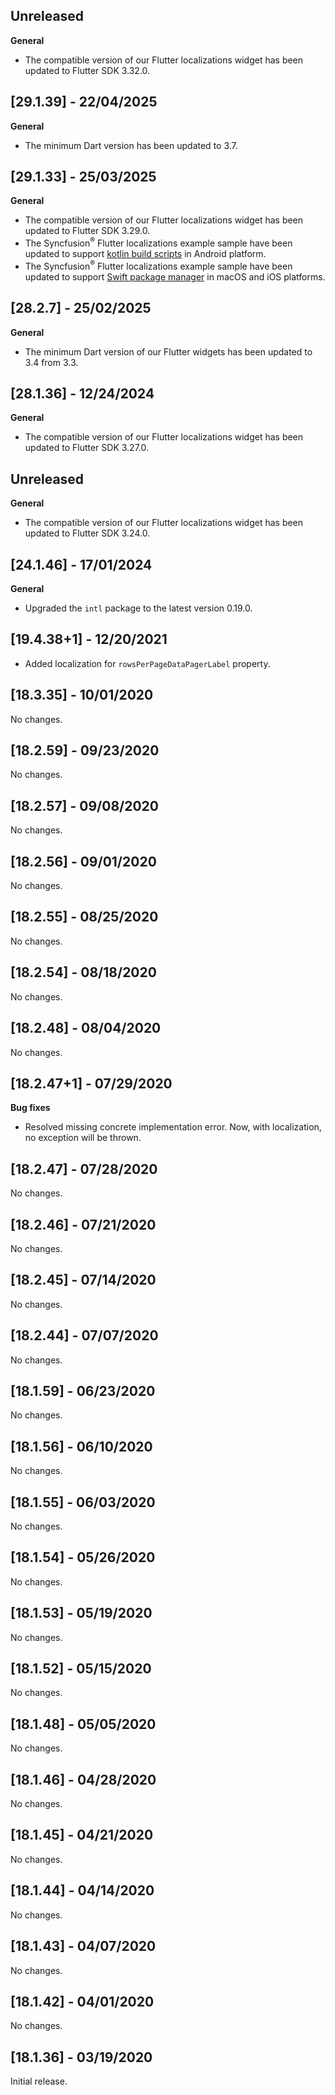 ## Unreleased

**General**

*  The compatible version of our Flutter localizations widget has been updated to Flutter SDK 3.32.0.

## [29.1.39] - 22/04/2025

**General**

* The minimum Dart version has been updated to 3.7.

## [29.1.33] - 25/03/2025

**General**

*  The compatible version of our Flutter localizations widget has been updated to Flutter SDK 3.29.0.
*  The Syncfusion<sup>&reg;</sup> Flutter localizations example sample have been updated to support [kotlin build scripts](https://docs.flutter.dev/release/breaking-changes/flutter-gradle-plugin-apply) in Android platform.
*  The Syncfusion<sup>&reg;</sup> Flutter localizations example sample have been updated to support [Swift package manager](https://docs.flutter.dev/packages-and-plugins/swift-package-manager/for-app-developers) in macOS and iOS platforms.

## [28.2.7] - 25/02/2025

**General**

* The minimum Dart version of our Flutter widgets has been updated to 3.4 from 3.3.

## [28.1.36] - 12/24/2024

**General**

* The compatible version of our Flutter localizations widget has been updated to Flutter SDK 3.27.0.

## Unreleased

**General**

* The compatible version of our Flutter localizations widget has been updated to Flutter SDK 3.24.0.

## [24.1.46] - 17/01/2024

**General**

* Upgraded the `intl` package to the latest version 0.19.0.

## [19.4.38+1] - 12/20/2021

* Added localization for `rowsPerPageDataPagerLabel` property.

## [18.3.35] - 10/01/2020

No changes.

## [18.2.59] - 09/23/2020

No changes.

## [18.2.57] - 09/08/2020

No changes.

## [18.2.56] - 09/01/2020

No changes.

## [18.2.55] - 08/25/2020

No changes.

## [18.2.54] - 08/18/2020

No changes.

## [18.2.48] - 08/04/2020

No changes.

## [18.2.47+1] - 07/29/2020

**Bug fixes**

* Resolved missing concrete implementation error. Now, with localization, no exception will be thrown.

## [18.2.47] - 07/28/2020

No changes.

## [18.2.46] - 07/21/2020

No changes.

## [18.2.45] - 07/14/2020

No changes.

## [18.2.44] - 07/07/2020

No changes.

## [18.1.59] - 06/23/2020 

No changes.

## [18.1.56] - 06/10/2020

No changes.

## [18.1.55] - 06/03/2020

No changes.

## [18.1.54] - 05/26/2020

No changes.

## [18.1.53] - 05/19/2020

No changes.

## [18.1.52] - 05/15/2020

No changes.

## [18.1.48] - 05/05/2020

No changes.

## [18.1.46] - 04/28/2020 

No changes.

## [18.1.45] - 04/21/2020 

No changes.

## [18.1.44] - 04/14/2020 

No changes.

## [18.1.43] - 04/07/2020 

No changes.

## [18.1.42] - 04/01/2020 

No changes.

## [18.1.36] - 03/19/2020

Initial release.
